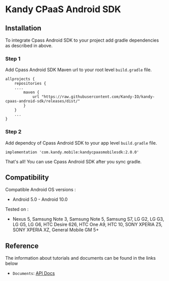 # Kandy CPaaS Android SDK

## Installation
To integrate Cpass Android SDK to your project add gradle dependencies as described in above.

### Step 1
Add Cpass Android SDK Maven url to your root level `build.gradle` file.
```
allprojects {
    repositories {
    ....
        maven {
            url "https://raw.githubusercontent.com/Kandy-IO/kandy-cpaas-android-sdk/releases/dist/"
        }   
    }
    ...
}
```

### Step 2
Add dependcy of Cpass Android SDK to your app level `build.gradle` file.

```
implementation 'com.kandy.mobile:kandycpaasmobilesdk:2.0.0'
```

That's all! You can use Cpass Android SDK after you sync gradle.

## Compatibility
Compatible Android OS versions :

* Android 5.0 - Android 10.0

Tested on :

* Nexus 5, Samsung Note 3, Samsung Note 5, Samsung S7, LG G2, LG G3, LG G5, LG G6, HTC Desire 626, HTC One A9, HTC 10, SONY XPERIA Z5, SONY XPERIA XZ, General Mobile GM 5+

## Reference

The information about tutorials and documents can be found in the links below

* `Documents`: [API Docs](https://kandy-io.github.io/kandy-cpaas-android-sdk/docs)

<!--
* `Tutorials`: [User Guide](https://kandy-io.github.io/kandy-cpaas-android-sdk/tutorials)
-->
